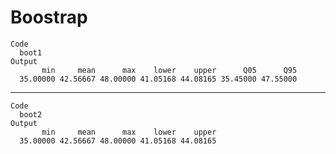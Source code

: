 # Boostrap

    Code
      boot1
    Output
           min     mean      max    lower    upper      Q05      Q95 
      35.00000 42.56667 48.00000 41.05168 44.08165 35.45000 47.55000 

---

    Code
      boot2
    Output
           min     mean      max    lower    upper 
      35.00000 42.56667 48.00000 41.05168 44.08165 

